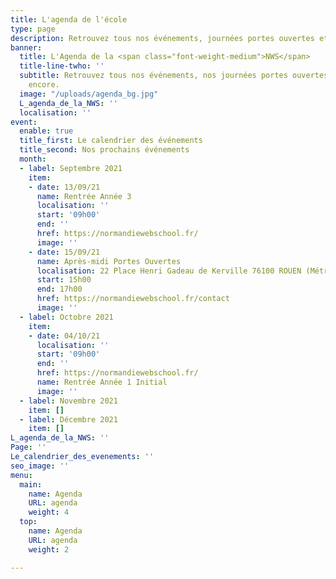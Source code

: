 ```yaml
---
title: L'agenda de l'école
type: page
description: Retrouvez tous nos événements, journées portes ouvertes et salons.
banner:
  title: L'Agenda de la <span class="font-weight-medium">NWS</span>
  title-line-twho: ''
  subtitle: Retrouvez tous nos événements, nos journées portes ouvertes et bien plus
    encore.
  image: "/uploads/agenda_bg.jpg"
  L_agenda_de_la_NWS: ''
  localisation: ''
event:
  enable: true
  title_first: Le calendrier des événements
  title_second: Nos prochains événements
  month:
  - label: Septembre 2021
    item:
    - date: 13/09/21
      name: Rentrée Année 3
      localisation: ''
      start: '09h00'
      end: ''
      href: https://normandiewebschool.fr/
      image: ''
    - date: 15/09/21
      name: Après-midi Portes Ouvertes
      localisation: 22 Place Henri Gadeau de Kerville 76100 ROUEN (Métro Saint-Sever)
      start: 15h00
      end: 17h00
      href: https://normandiewebschool.fr/contact
      image: ''
  - label: Octobre 2021
    item:
    - date: 04/10/21
      localisation: ''
      start: '09h00'
      end: ''
      href: https://normandiewebschool.fr/
      name: Rentrée Année 1 Initial
      image: ''
  - label: Novembre 2021
    item: []
  - label: Décembre 2021
    item: []
L_agenda_de_la_NWS: ''
Page: ''
Le_calendrier_des_evenements: ''
seo_image: ''
menu:
  main:
    name: Agenda
    URL: agenda
    weight: 4
  top:
    name: Agenda
    URL: agenda
    weight: 2

---
```

